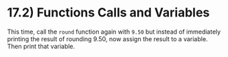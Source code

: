 # 17.2) Functions Calls and Variables

This time, call the `round` function again with `9.50` but instead of
immediately printing the result of rounding 9.50, now assign the result to a
variable. Then print that variable.
